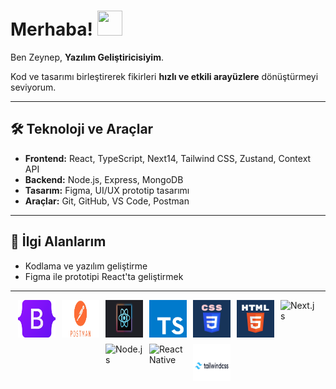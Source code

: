


# Merhaba! <img src="https://github.com/user-attachments/assets/6d306284-ef14-4acc-bf3b-4c7d8717bc5e" width="40" height="40" />


Ben Zeynep, **Yazılım Geliştiricisiyim**.

Kod ve tasarımı birleştirerek fikirleri **hızlı ve etkili arayüzlere** dönüştürmeyi seviyorum.  

---

## 🛠 Teknoloji ve Araçlar
- **Frontend:** React, TypeScript, Next14, Tailwind CSS, Zustand, Context API  
- **Backend:** Node.js, Express, MongoDB  
- **Tasarım:** Figma, UI/UX prototip tasarımı  
- **Araçlar:** Git, GitHub, VS Code, Postman  

---

## 🎯 İlgi Alanlarım
- Kodlama ve yazılım geliştirme  
- Figma ile prototipi React'ta geliştirmek

---

<div style="display: flex; flex-wrap: wrap; gap: 10px; justify-content: center; align-items: center;">



 
  <img src="bootstap.png" alt="B" width="60" height="60" />
      <img src="postman.png" alt="A" width="60" height="60" />
  <img src="react.svg" alt="F" width="60" height="60" />
  <img src="ts.svg" alt="F" width="60" height="60" />
  <img src="css.png" alt="G" width="60" height="60" />
  <img src="html.webp" alt="K" width="60" height="60" />
  <img src="next.png" alt="Next.js" width="60" height="60" />
  <img src="nodejs.png" alt="Node.js" width="60" height="60" />
  <img src="react-native.png" alt="React Native" width="60" height="60" />
  <img src="tailwindcss-logo.png" alt="Tailwind CSS" width="60" height="60" />

</div>



